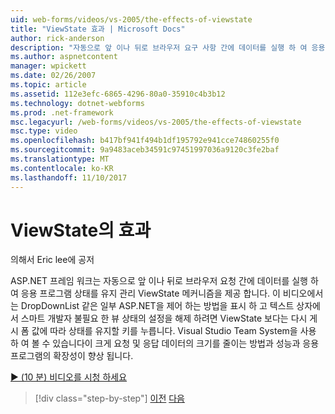 ```yaml
---
uid: web-forms/videos/vs-2005/the-effects-of-viewstate
title: "ViewState 효과 | Microsoft Docs"
author: rick-anderson
description: "자동으로 앞 이나 뒤로 브라우저 요구 사항 간에 데이터를 실행 하 여 응용 프로그램 상태를 유지 관리 ViewState 메커니즘을 제공 하는 ASP.NET 프레임 워크 중..."
ms.author: aspnetcontent
manager: wpickett
ms.date: 02/26/2007
ms.topic: article
ms.assetid: 112e3efc-6865-4296-80a0-35910c4b3b12
ms.technology: dotnet-webforms
ms.prod: .net-framework
msc.legacyurl: /web-forms/videos/vs-2005/the-effects-of-viewstate
msc.type: video
ms.openlocfilehash: b417bf941f494b1df195792e941cce74860255f0
ms.sourcegitcommit: 9a9483aceb34591c97451997036a9120c3fe2baf
ms.translationtype: MT
ms.contentlocale: ko-KR
ms.lasthandoff: 11/10/2017
---
```

<a name="the-effects-of-viewstate"></a>ViewState의 효과
====================
의해서 Eric lee에 공저

ASP.NET 프레임 워크는 자동으로 앞 이나 뒤로 브라우저 요청 간에 데이터를 실행 하 여 응용 프로그램 상태를 유지 관리 ViewState 메커니즘을 제공 합니다. 이 비디오에서는 DropDownList 같은 일부 ASP.NET을 제어 하는 방법을 표시 하 고 텍스트 상자에서 스마트 개발자 불필요 한 뷰 상태의 설정을 해제 하려면 ViewState 보다는 다시 게시 폼 값에 따라 상태를 유지할 키를 누릅니다. Visual Studio Team System을 사용 하 여 볼 수 있습니다이 크게 요청 및 응답 데이터의 크기를 줄이는 방법과 성능과 응용 프로그램의 확장성이 향상 됩니다.

[&#9654; (10 분) 비디오를 시청 하세요](https://channel9.msdn.com/Blogs/ASP-NET-Site-Videos/the-effects-of-viewstate)

>[!div class="step-by-step"]
[이전](using-the-load-test-agent.md)
[다음](how-do-i-integrate-defect-tracking-with-testing.md)

